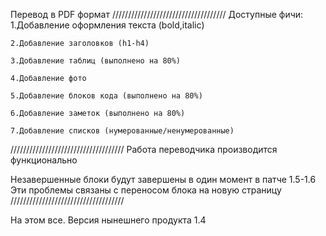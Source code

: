 Перевод в PDF формат
////////////////////////////////////
Доступные фичи:
    1.Добавление оформления текста (bold,italic)

    2.Добавление заголовков (h1-h4)

    3.Добавление таблиц (выполнено на 80%)

    4.Добавление фото

    5.Добавление блоков кода (выполнено на 80%)

    6.Добавление заметок (выполнено на 80%)

    7.Добавление списков (нумерованные/ненумерованные)
////////////////////////////////////
Работа переводчика производится функционально

Незавершенные блоки будут завершены в один момент в патче 1.5-1.6
Эти проблемы связаны с переносом блока на новую страницу
////////////////////////////////////

На этом все. Версия нынешнего продукта 1.4